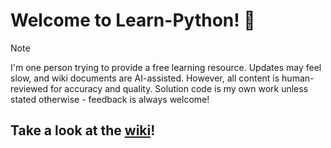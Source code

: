 # Welcome to Learn-Python! 🐍

> [!NOTE]
> I'm one person trying to provide a free learning resource.
> Updates may feel slow, and wiki documents are AI-assisted.
> However, all content is human-reviewed for accuracy and quality.
> Solution code is my own work unless stated otherwise - feedback is always welcome!
>

## Take a look at the [wiki](#)!

